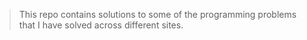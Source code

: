 
> This repo contains solutions to some of the programming problems that I have solved across different sites.


